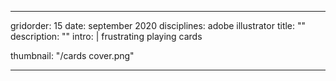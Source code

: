 ---

gridorder: 15
date: september 2020
disciplines: adobe illustrator
title: ""
description: ""
intro: |
 frustrating playing cards

thumbnail: "/cards cover.png"

---